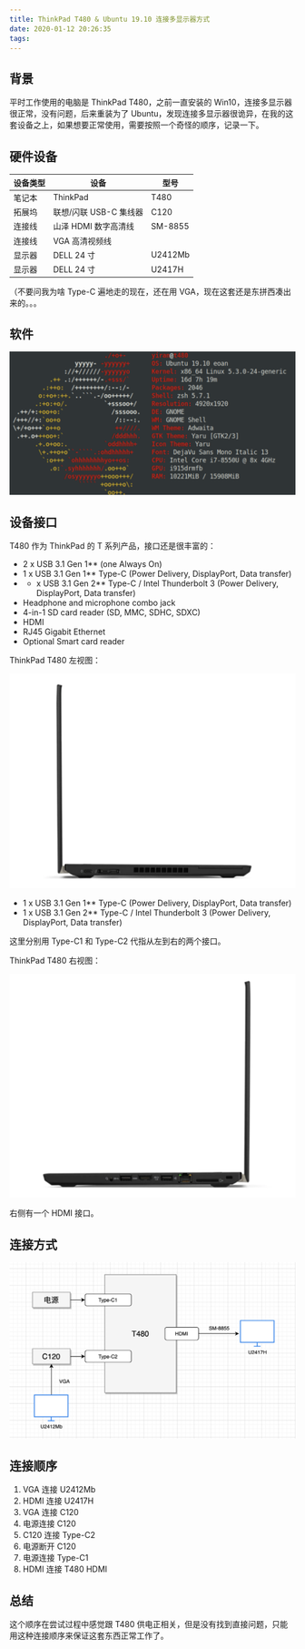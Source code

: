 ```yaml
---
title: ThinkPad T480 & Ubuntu 19.10 连接多显示器方式
date: 2020-01-12 20:26:35
tags:
---
```


## 背景

平时工作使用的电脑是 ThinkPad T480，之前一直安装的 Win10，连接多显示器很正常，没有问题，后来重装为了 Ubuntu，发现连接多显示器很诡异，在我的这套设备之上，如果想要正常使用，需要按照一个奇怪的顺序，记录一下。

## 硬件设备

设备类型 | 设备 | 型号
--- | --- | ---
笔记本 |  ThinkPad | T480
拓展坞 | 联想/闪联 USB-C 集线器  | C120
连接线 | 山泽 HDMI 数字高清线 | SM-8855
连接线 |  VGA 高清视频线 |
显示器 | DELL 24 寸 | U2412Mb
显示器 | DELL 24 寸 | U2417H

（不要问我为啥 Type-C 遍地走的现在，还在用 VGA，现在这套还是东拼西凑出来的。。。

## 软件

![](ubuntu.png)

## 设备接口

T480 作为 ThinkPad 的 T 系列产品，接口还是很丰富的：

* 2 x USB 3.1 Gen 1** (one Always On)
* 1 x USB 3.1 Gen 1** Type-C (Power Delivery, DisplayPort, Data transfer)
* * x USB 3.1 Gen 2** Type-C / Intel Thunderbolt 3 (Power Delivery, DisplayPort, Data transfer)
* Headphone and microphone combo jack
* 4-in-1 SD card reader (SD, MMC, SDHC, SDXC)
* HDMI
* RJ45 Gigabit Ethernet
* Optional Smart card reader

ThinkPad T480 左视图：

![](t480-1.png)

* 1 x USB 3.1 Gen 1** Type-C (Power Delivery, DisplayPort, Data transfer)
* 1 x USB 3.1 Gen 2** Type-C / Intel Thunderbolt 3 (Power Delivery, DisplayPort, Data transfer)

这里分别用 Type-C1 和 Type-C2 代指从左到右的两个接口。

ThinkPad T480 右视图：

![](t480-2.png)

右侧有一个 HDMI 接口。

## 连接方式

![](connection.png)

## 连接顺序

1. VGA 连接 U2412Mb
2. HDMI 连接 U2417H
3. VGA 连接 C120
4. 电源连接 C120
5. C120 连接 Type-C2
6. 电源断开 C120
7. 电源连接 Type-C1
8. HDMI 连接 T480 HDMI

## 总结

这个顺序在尝试过程中感觉跟 T480 供电正相关，但是没有找到直接问题，只能用这种连接顺序来保证这套东西正常工作了。